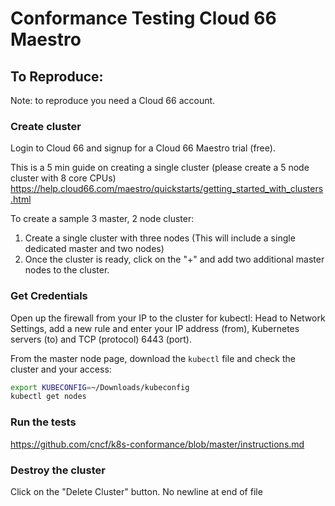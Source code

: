 # Conformance Testing Cloud 66 Maestro

## To Reproduce:

Note: to reproduce you need a Cloud 66 account.

### Create cluster

Login to Cloud 66 and signup for a Cloud 66 Maestro trial (free).

This is a 5 min guide on creating a single cluster (please create a 5 node cluster with 8 core CPUs)
https://help.cloud66.com/maestro/quickstarts/getting_started_with_clusters.html

To create a sample 3 master, 2 node cluster:
1. Create a single cluster with three nodes (This will include a single dedicated master and two nodes)
2. Once the cluster is ready, click on the "+" and add two additional master nodes to the cluster.

### Get Credentials

Open up the firewall from your IP to the cluster for kubectl:
Head to Network Settings, add a new rule and enter your IP address (from), Kubernetes servers (to) and TCP (protocol) 6443 (port).

From the master node page, download the `kubectl` file and check the cluster and your access:

```bash
export KUBECONFIG=~/Downloads/kubeconfig
kubectl get nodes
```

### Run the tests

https://github.com/cncf/k8s-conformance/blob/master/instructions.md

### Destroy the cluster

Click on the "Delete Cluster" button.
 No newline at end of file
